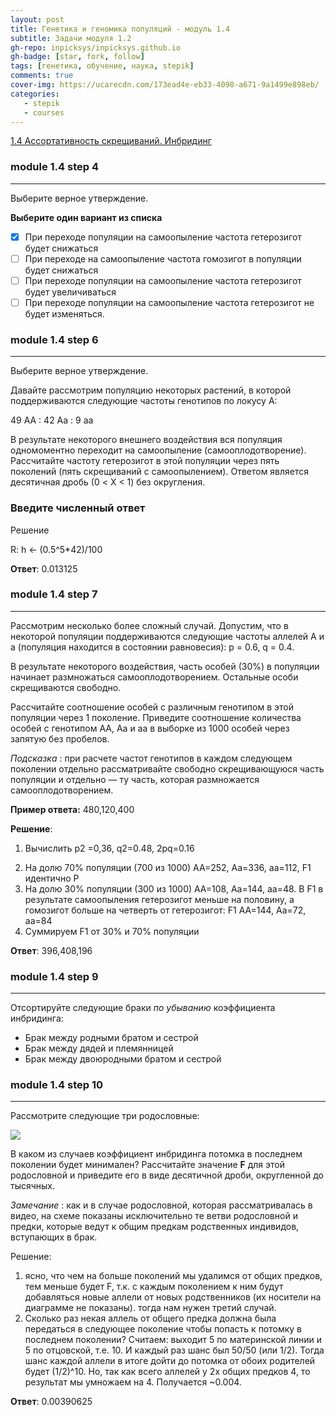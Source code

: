 ```yaml
---
layout: post
title: Генетика и геномика популяций - модуль 1.4
subtitle: Задачи модуля 1.2
gh-repo: inpicksys/inpicksys.github.io
gh-badge: [star, fork, follow]
tags: [генетика, обучение, наука, stepik]
comments: true
cover-img: https://ucarecdn.com/173ead4e-eb33-4098-a671-9a1499e898eb/
categories:
   - stepik
   - courses
---
```


[1.4 Ассортативность скрещиваний. Инбридинг](https://stepik.org/lesson/295758/step/1?unit=277445)

### module 1.4 step 4

------------------------------

Выберите верное утверждение.

**Выберите один вариант из списка**

* [X] При переходе популяции на самоопыление частота гетерозигот будет снижаться
* [ ] При переходе на самоопыление частота гомозигот в популяции будет снижаться
* [ ] При переходе популяции на самоопыление частота гетерозигот будет увеличиваться
* [ ] При переходе популяции на самоопыление частота гетерозигот не будет изменяться.

### module 1.4 step 6

------------------------------

Выберите верное утверждение.

Давайте рассмотрим популяцию некоторых растений, в которой поддерживаются следующие частоты генотипов по локусу А:

49 АА : 42 Аа : 9 аа

В результате некоторого внешнего воздействия вся популяция одномоментно переходит на самоопыление (самооплодотворение). Рассчитайте частоту гетерозигот в этой популяции через пять поколений (пять скрещиваний с самоопылением). Ответом является десятичная дробь (0 < X < 1) без округления.

### Введите численный ответ

Решение

R: h <- (0.5^5*42)/100

**Ответ**: 0.013125

### module 1.4 step 7

------------------------------

Рассмотрим несколько более сложный случай. Допустим, что в некоторой популяции поддерживаются следующие частоты аллелей А и а (популяция находится в состоянии равновесия): p = 0.6, q = 0.4.

В результате некоторого воздействия, часть особей (30%) в популяции начинает размножаться самооплодотворением. Остальные особи скрещиваются свободно.

Рассчитайте соотношение особей с различным генотипом в этой популяции через 1 поколение. Приведите соотношение количества особей с генотипом АА, Аа и аа в выборке из 1000 особей через запятую без пробелов.

*Подсказка* : при расчете частот генотипов в каждом следующем поколении отдельно рассматривайте свободно скрещивающуюся часть популяции и отдельно — ту часть, которая размножается самооплодотворением.

**Пример ответа:** 480,120,400

**Решение**:

1. Вычислить р2 =0,36, q2=0.48, 2pq=0.16

2) На долю 70% популяции (700 из 1000) АА=252, Аа=336, аа=112, F1 идентично Р
3) На долю 30% популяции (300 из 1000) АА=108, Аа=144, аа=48. В F1 в результате самоопыления гетерозигот меньше на половину, а гомозигот больше на четверть от гетерозигот: F1 АА=144, Аа=72, аа=84
4) Суммируем F1 от 30% и 70% популяции

**Ответ**: 396,408,196


### module 1.4 step 9

------------------------------

Отсортируйте следующие браки *по убыванию* коэффициента инбридинга:

* Брак между родными братом и сестрой
* Брак между дядей и племянницей
* Брак между двоюродными братом и сестрой



### module 1.4 step 10

------------------------------

Рассмотрите следующие три родословные:

![](https://ucarecdn.com/173ead4e-eb33-4098-a671-9a1499e898eb/)

В каком из случаев коэффициент инбридинга потомка в последнем поколении будет минимален? Рассчитайте значение **F** для этой родословной и приведите его в виде десятичной дроби, округленной до тысячных.

*Замечание* : как и в случае родословной, которая рассматривалась в видео, на схеме показаны исключительно те ветви родословной и предки, которые ведут к общим предкам родственных индивидов, вступающих в брак.

Решение:

1. ясно, что чем на больше поколений мы удалимся от общих предков, тем меньше будет F, т.к. с каждым поколением к ним будут добавляться новые аллели от новых родственников (их носители на диаграмме не показаны). тогда нам нужен третий случай.
2. Сколько раз некая аллель от общего предка должна была передаться в следующее поколение чтобы попасть к потомку в последнем поколении? Считаем: выходит 5 по материнской линии и 5 по отцовской, т.е. 10. И каждый раз шанс был 50/50 (или 1/2). Тогда шанс каждой аллели в итоге дойти до потомка от обоих родителей будет (1/2)^10. Но, так как всего аллелей у 2х общих предков 4, то результат мы умножаем на 4. Получается ~0.004.

**Ответ**: 0.00390625

